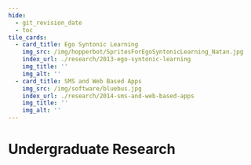 ```yaml
---
hide:
  - git_revision_date
  - toc
tile_cards:
  - card_title: Ego Syntonic Learning
    img_src: /img/hopperbot/SpritesForEgoSyntonicLearning_Natan.jpg
    index_url: ./research/2013-ego-syntonic-learning
    img_title: ''
    img_alt: ''
  - card_title: SMS and Web Based Apps
    img_src: /img/software/bluebus.jpg
    index_url: ./research/2014-sms-and-web-based-apps
    img_title: ''
    img_alt: ''
---
```


# Undergraduate Research
